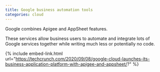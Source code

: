 ```yaml
---
title: Google business automation tools
categories: cloud
---
```


Google combines Apigee and AppSheet features.

<!-- - -->

These services allow business users to automate and integrate lots of Google services together while writing much less or potentially no code.

{% include embed-link.html url="https://techcrunch.com/2020/09/08/google-cloud-launches-its-business-application-platform-with-apigee-and-appsheet/?" %}